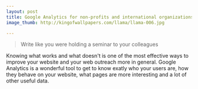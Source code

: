 ```yaml
---
layout: post
title: Google Analytics for non-profits and international organizations
image_thumb: http://kingofwallpapers.com/llama/llama-006.jpg

---
```


> Write like you were holding a seminar to your colleagues

Knowing what works and what doesn't is one of the most effective ways to improve your website and your web outreach more in general. Google Analytics is a wonderful tool to get to know exatly who your users are, how they behave on your website, what pages are more interesting and a lot of other useful data. 

